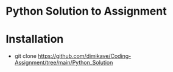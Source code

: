 # Python Solution to Assignment

# Installation
- git clone https://github.com/dimikave/Coding-Assignment/tree/main/Python_Solution
